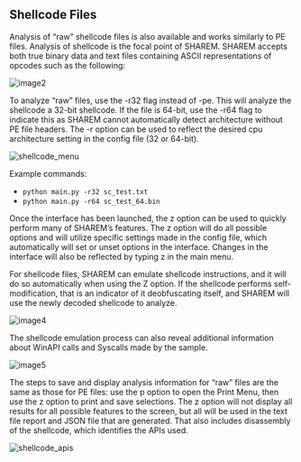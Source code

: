 ## Shellcode Files

Analysis of “raw” shellcode files is also available and works similarly to PE files. Analysis of shellcode is the focal point of SHAREM. SHAREM accepts both true binary data and text files containing ASCII representations of opcodes such as the following:

![image2](https://user-images.githubusercontent.com/114108866/191630972-07f9eedc-7901-4c1d-a5c3-4cc959c1b915.png)

To analyze “raw” files, use the -r32 flag instead of -pe. This will analyze the shellcode a 32-bit shellcode. If the file is 64-bit, use the -r64 flag to indicate this as SHAREM cannot automatically detect architecture without PE file headers. The -r option can be used to reflect the desired cpu architecture setting in the config file (32 or 64-bit).

![shellcode_menu](https://user-images.githubusercontent.com/114108866/191631361-032be461-8082-4340-bacd-f8be6a28eac1.png)

Example commands:
- `python main.py -r32 sc_test.txt`
- `python main.py -r64 sc_test_64.bin`

Once the interface has been launched, the z option can be used to quickly perform many of SHAREM’s features. The z option will do all possible options and will utilize specific settings made in the config file, which automatically will set or unset options in the interface. Changes in the interface will also be reflected by typing z in the main menu.

For shellcode files, SHAREM can emulate shellcode instructions, and it will do so automatically when using the Z option. If the shellcode performs self-modification, that is an indicator of it deobfuscating itself, and  SHAREM will use the newly decoded shellcode to analyze.

![image4](https://user-images.githubusercontent.com/114108866/191631703-6eebd2b2-264e-4d90-a8ad-2c02091465d6.png)

The shellcode emulation process can also reveal additional information about WinAPI calls and Syscalls made by the sample.

![image5](https://user-images.githubusercontent.com/114108866/191631876-592642f2-a107-40b0-8b6e-bfad3e8b594d.png)

The steps to save and display analysis information for “raw” files are the same as those for PE files: use the p option to open the Print Menu, then use the z option to print and save selections. The z option will not display all results for all possible features to the screen, but all will be used in the text file report and JSON file that are generated. That also includes disassembly of the shellcode, which identifies the APIs used.

![shellcode_apis](https://user-images.githubusercontent.com/114108866/191632039-2620a2f0-e20e-4cce-80ce-bb469bd0cd00.png)